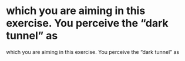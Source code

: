 # which you are aiming in this exercise. You perceive the “dark tunnel” as

which you are aiming in this exercise. You perceive the “dark tunnel” as